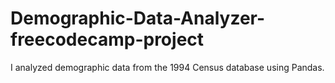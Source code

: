 # Demographic-Data-Analyzer-freecodecamp-project
I analyzed demographic data from the 1994 Census database using Pandas.
